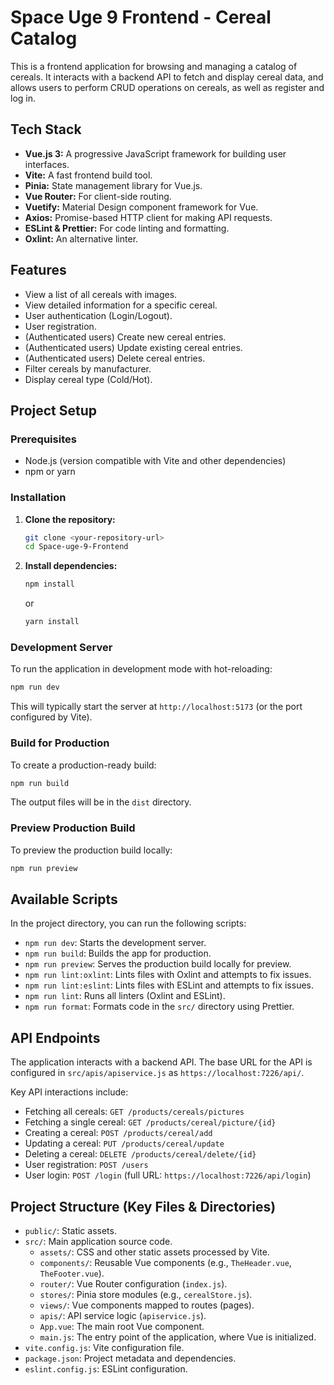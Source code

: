 # Space Uge 9 Frontend - Cereal Catalog

This is a frontend application for browsing and managing a catalog of cereals. It interacts with a backend API to fetch and display cereal data, and allows users to perform CRUD operations on cereals, as well as register and log in.

## Tech Stack

*   **Vue.js 3:** A progressive JavaScript framework for building user interfaces.
*   **Vite:** A fast frontend build tool.
*   **Pinia:** State management library for Vue.js.
*   **Vue Router:** For client-side routing.
*   **Vuetify:** Material Design component framework for Vue.
*   **Axios:** Promise-based HTTP client for making API requests.
*   **ESLint & Prettier:** For code linting and formatting.
*   **Oxlint:** An alternative linter.

## Features

*   View a list of all cereals with images.
*   View detailed information for a specific cereal.
*   User authentication (Login/Logout).
*   User registration.
*   (Authenticated users) Create new cereal entries.
*   (Authenticated users) Update existing cereal entries.
*   (Authenticated users) Delete cereal entries.
*   Filter cereals by manufacturer.
*   Display cereal type (Cold/Hot).

## Project Setup

### Prerequisites

*   Node.js (version compatible with Vite and other dependencies)
*   npm or yarn

### Installation

1.  **Clone the repository:**
    ```bash
    git clone <your-repository-url>
    cd Space-uge-9-Frontend
    ```

2.  **Install dependencies:**
    ```bash
    npm install
    ```
    or
    ```bash
    yarn install
    ```

### Development Server

To run the application in development mode with hot-reloading:

```bash
npm run dev
```

This will typically start the server at `http://localhost:5173` (or the port configured by Vite).

### Build for Production

To create a production-ready build:

```bash
npm run build
```

The output files will be in the `dist` directory.

### Preview Production Build

To preview the production build locally:

```bash
npm run preview
```

## Available Scripts

In the project directory, you can run the following scripts:

*   `npm run dev`: Starts the development server.
*   `npm run build`: Builds the app for production.
*   `npm run preview`: Serves the production build locally for preview.
*   `npm run lint:oxlint`: Lints files with Oxlint and attempts to fix issues.
*   `npm run lint:eslint`: Lints files with ESLint and attempts to fix issues.
*   `npm run lint`: Runs all linters (Oxlint and ESLint).
*   `npm run format`: Formats code in the `src/` directory using Prettier.

## API Endpoints

The application interacts with a backend API. The base URL for the API is configured in `src/apis/apiservice.js` as `https://localhost:7226/api/`.

Key API interactions include:
*   Fetching all cereals: `GET /products/cereals/pictures`
*   Fetching a single cereal: `GET /products/cereal/picture/{id}`
*   Creating a cereal: `POST /products/cereal/add`
*   Updating a cereal: `PUT /products/cereal/update`
*   Deleting a cereal: `DELETE /products/cereal/delete/{id}`
*   User registration: `POST /users`
*   User login: `POST /login` (full URL: `https://localhost:7226/api/login`)

## Project Structure (Key Files & Directories)

*   `public/`: Static assets.
*   `src/`: Main application source code.
    *   `assets/`: CSS and other static assets processed by Vite.
    *   `components/`: Reusable Vue components (e.g., `TheHeader.vue`, `TheFooter.vue`).
    *   `router/`: Vue Router configuration (`index.js`).
    *   `stores/`: Pinia store modules (e.g., `cerealStore.js`).
    *   `views/`: Vue components mapped to routes (pages).
    *   `apis/`: API service logic (`apiservice.js`).
    *   `App.vue`: The main root Vue component.
    *   `main.js`: The entry point of the application, where Vue is initialized.
*   `vite.config.js`: Vite configuration file.
*   `package.json`: Project metadata and dependencies.
*   `eslint.config.js`: ESLint configuration.

